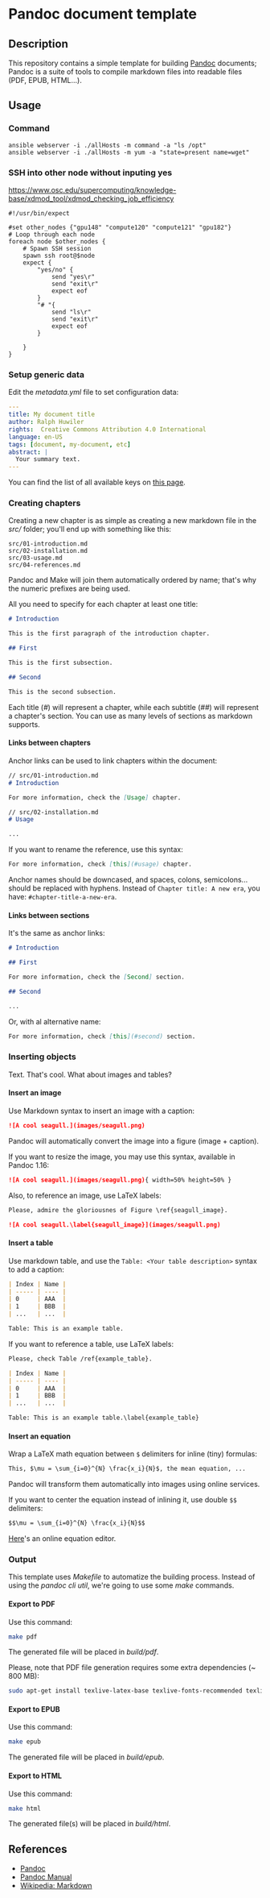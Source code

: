 # Pandoc document template

## Description

This repository contains a simple template for building
[Pandoc](http://pandoc.org/) documents; Pandoc is a suite of tools to compile
markdown files into readable files (PDF, EPUB, HTML...).

## Usage

###  Command

```
ansible webserver -i ./allHosts -m command -a "ls /opt"
ansible webserver -i ./allHosts -m yum -a "state=present name=wget"
```
  

### SSH into other node without inputing yes

https://www.osc.edu/supercomputing/knowledge-base/xdmod_tool/xdmod_checking_job_efficiency

```
#!/usr/bin/expect

#set other_nodes {"gpu148" "compute120" "compute121" "gpu182"}
# Loop through each node
foreach node $other_nodes {
    # Spawn SSH session
    spawn ssh root@$node
    expect {
        "yes/no" {
            send "yes\r"
            send "exit\r"
            expect eof
        }
        "# "{
            send "ls\r"
            send "exit\r"
            expect eof
        }

    }
}

```

### Setup generic data

Edit the *metadata.yml* file to set configuration data:

```yml
---
title: My document title
author: Ralph Huwiler
rights:  Creative Commons Attribution 4.0 International
language: en-US
tags: [document, my-document, etc]
abstract: |
  Your summary text.
---
```

You can find the list of all available keys on [this
page](http://pandoc.org/MANUAL.html#extension-yaml_metadata_block).

### Creating chapters

Creating a new chapter is as simple as creating a new markdown file in the
*src/* folder; you'll end up with something like this:

```
src/01-introduction.md
src/02-installation.md
src/03-usage.md
src/04-references.md
```

Pandoc and Make will join them automatically ordered by name; that's why the
numeric prefixes are being used.

All you need to specify for each chapter at least one title:

```md
# Introduction

This is the first paragraph of the introduction chapter.

## First

This is the first subsection.

## Second

This is the second subsection.
```

Each title (*#*) will represent a chapter, while each subtitle (*##*) will
represent a chapter's section. You can use as many levels of sections as
markdown supports.

#### Links between chapters

Anchor links can be used to link chapters within the document:

```md
// src/01-introduction.md
# Introduction

For more information, check the [Usage] chapter.

// src/02-installation.md
# Usage

...
```

If you want to rename the reference, use this syntax:

```md
For more information, check [this](#usage) chapter.
```

Anchor names should be downcased, and spaces, colons, semicolons... should be
replaced with hyphens. Instead of `Chapter title: A new era`, you have:
`#chapter-title-a-new-era`.

#### Links between sections

It's the same as anchor links:

```md
# Introduction

## First

For more information, check the [Second] section.

## Second

...
```

Or, with al alternative name:

```md
For more information, check [this](#second) section.
```

### Inserting objects

Text. That's cool. What about images and tables?

#### Insert an image

Use Markdown syntax to insert an image with a caption:

```md
![A cool seagull.](images/seagull.png)
```

Pandoc will automatically convert the image into a figure (image + caption).

If you want to resize the image, you may use this syntax, available in Pandoc
1.16:

```md
![A cool seagull.](images/seagull.png){ width=50% height=50% }
```

Also, to reference an image, use LaTeX labels:

```md
Please, admire the gloriousnes of Figure \ref{seagull_image}.

![A cool seagull.\label{seagull_image}](images/seagull.png)
```

#### Insert a table

Use markdown table, and use the `Table: <Your table description>` syntax to add
a caption:

```md
| Index | Name |
| ----- | ---- |
| 0     | AAA  |
| 1     | BBB  |
| ...   | ...  |

Table: This is an example table.
```

If you want to reference a table, use LaTeX labels:

```md
Please, check Table /ref{example_table}.

| Index | Name |
| ----- | ---- |
| 0     | AAA  |
| 1     | BBB  |
| ...   | ...  |

Table: This is an example table.\label{example_table}
```

#### Insert an equation

Wrap a LaTeX math equation between `$` delimiters for inline (tiny) formulas:

```md
This, $\mu = \sum_{i=0}^{N} \frac{x_i}{N}$, the mean equation, ...
```

Pandoc will transform them automatically into images using online services.

If you want to center the equation instead of inlining it, use double `$$`
delimiters:

```md
$$\mu = \sum_{i=0}^{N} \frac{x_i}{N}$$
```

[Here](https://www.codecogs.com/latex/eqneditor.php)'s an online equation
editor.

### Output

This template uses *Makefile* to automatize the building process. Instead of
using the *pandoc cli util*, we're going to use some *make* commands.

#### Export to PDF

Use this command:

```sh
make pdf
```

The generated file will be placed in *build/pdf*.

Please, note that PDF file generation requires some extra dependencies (~ 800
MB):

```sh
sudo apt-get install texlive-latex-base texlive-fonts-recommended texlive-latex-extra 
```

#### Export to EPUB

Use this command:

```sh
make epub
```

The generated file will be placed in *build/epub*.

#### Export to HTML

Use this command:

```sh
make html
```

The generated file(s) will be placed in *build/html*.

## References

- [Pandoc](http://pandoc.org/)
- [Pandoc Manual](http://pandoc.org/MANUAL.html)
- [Wikipedia: Markdown](http://wikipedia.org/wiki/Markdown)

